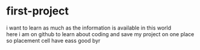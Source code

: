 # first-project
i want to learn as much as the information is available in this world <br> here i am on github to learn about coding and save my project on one place so placement cell have eass
good byr
